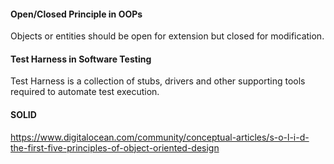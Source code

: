 #### Open/Closed Principle in OOPs
Objects or entities should be open for extension but closed for modification.

#### Test Harness in Software Testing
Test Harness is a collection of stubs, drivers and other supporting tools required to automate test execution.

#### SOLID
https://www.digitalocean.com/community/conceptual-articles/s-o-l-i-d-the-first-five-principles-of-object-oriented-design